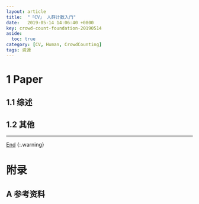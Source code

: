 ```yaml
---
layout: article
title:  "「CV」 人群计数入门"
date:   2019-05-14 14:06:40 +0800
key: crowd-count-foundation-20190514
aside:
  toc: true
category: [CV, Human, CrowdCounting]
tags: 资源
---
```


<!--more-->

# 1 Paper  
## 1.1 综述  
## 1.2 其他


-------------------  
 [End]()
{:.warning}  


# 附录
## A 参考资料
